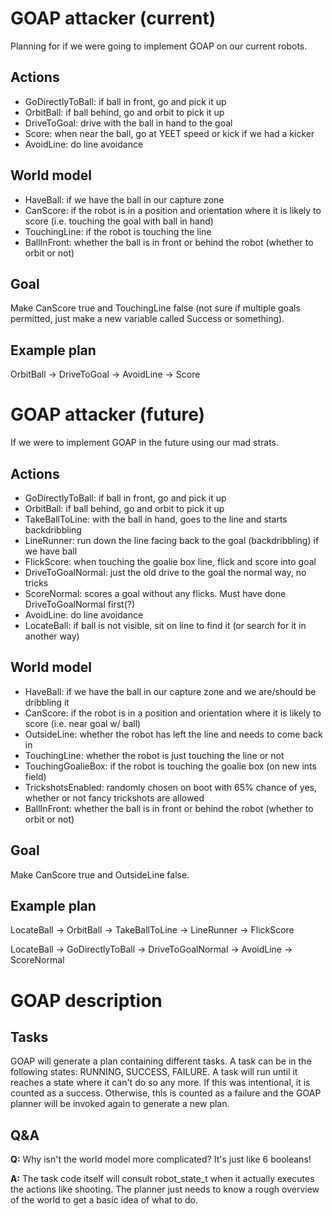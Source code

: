# GOAP attacker (current)
Planning for if we were going to implement GOAP on our current robots.

## Actions
- GoDirectlyToBall: if ball in front, go and pick it up
- OrbitBall: if ball behind, go and orbit to pick it up
- DriveToGoal: drive with the ball in hand to the goal
- Score: when near the ball, go at YEET speed or kick if we had a kicker
- AvoidLine: do line avoidance

## World model
- HaveBall: if we have the ball in our capture zone
- CanScore: if the robot is in a position and orientation where it is likely to score (i.e. touching the goal with ball in hand)
- TouchingLine: if the robot is touching the line
- BallInFront: whether the ball is in front or behind the robot (whether to orbit or not)

## Goal
Make CanScore true and TouchingLine false (not sure if multiple goals permitted, just make a new variable called
Success or something).

## Example plan
OrbitBall -> DriveToGoal -> AvoidLine -> Score


# GOAP attacker (future)
If we were to implement GOAP in the future using our mad strats.

## Actions
- GoDirectlyToBall: if ball in front, go and pick it up
- OrbitBall: if ball behind, go and orbit to pick it up
- TakeBallToLine: with the ball in hand, goes to the line and starts backdribbling
- LineRunner: run down the line facing back to the goal (backdribbling) if we have ball
- FlickScore: when touching the goalie box line, flick and score into goal
- DriveToGoalNormal: just the old drive to the goal the normal way, no tricks
- ScoreNormal: scores a goal without any flicks. Must have done DriveToGoalNormal first(?)
- AvoidLine: do line avoidance
- LocateBall: if ball is not visible, sit on line to find it (or search for it in another way)

## World model
- HaveBall: if we have the ball in our capture zone and we are/should be dribbling it
- CanScore: if the robot is in a position and orientation where it is likely to score (i.e. near goal w/ ball)
- OutsideLine: whether the robot has left the line and needs to come back in
- TouchingLine: whether the robot is just touching the line or not
- TouchingGoalieBox: if the robot is touching the goalie box (on new ints field)
- TrickshotsEnabled: randomly chosen on boot with 65% chance of yes, whether or not fancy trickshots are allowed
- BallInFront: whether the ball is in front or behind the robot (whether to orbit or not)

## Goal
Make CanScore true and OutsideLine false.

## Example plan
LocateBall -> OrbitBall -> TakeBallToLine -> LineRunner -> FlickScore

LocateBall -> GoDirectlyToBall -> DriveToGoalNormal -> AvoidLine -> ScoreNormal


# GOAP description
## Tasks
GOAP will generate a plan containing different tasks. A task can be in the following states: RUNNING, SUCCESS, FAILURE.
A task will run until it reaches a state where it can't do so any more. If this was intentional, it is counted as a 
success. Otherwise, this is counted as a failure and the GOAP planner will be invoked again to generate a new plan.

## Q&A
**Q:** Why isn't the world model more complicated? It's just like 6 booleans!

**A:** The task code itself will consult robot_state_t when it actually executes the actions like shooting. The planner just needs to know a rough overview of the world to get a basic idea of what to do.